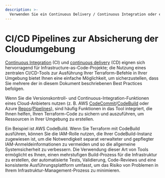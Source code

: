 ```yaml
---
description: >-
  Verwenden Sie ein Continuous Delivery / Continuous Integration oder ein gemeinsames Orchestrierungswerkzeug, um Ihre Terraform-Operationen von einem einzigen gemeinsamen Standort aus auszuführen.
---
```


# CI/CD Pipelines zur Absicherung der Cloudumgebung


[Continuous Integration](https://www.xtivia.com/blog/cloud/terraform-best-practices/#:~:text=single%20common%20location.-,Continuous%20integration,-(CI)%20and%20continuous) (CI) und [continuous delivery](https://www.xtivia.com/blog/cloud/terraform-best-practices/#:~:text=integration%20(CI)%20and-,continuous%20delivery,-(CD)%20are%20natural) (CD) eignen sich hervorragend für Infrastructure-as-Code-Projekte; die Nutzung eines zentralen CI/CD-Tools zur Ausführung Ihrer Terraform-Befehle in Ihrer Umgebung bietet Ihnen eine einfache Möglichkeit, um sicherzustellen, dass Sie mehrere der in diesem Dokument beschriebenen Best Practices befolgen.

Wenn Sie die Versionskontroll- und Continuous-Integration-Funktionen eines Cloud-Anbieters nutzen (z. B. AWS [CodeCommit](https://aws.amazon.com/codecommit/)/[CodeBuild](https://www.xtivia.com/blog/cloud/terraform-best-practices/#:~:text=e.%2C%20AWS%20CodeCommit/-,CodeBuild,-or%20Azure%20Repos) oder Azure [Repos](https://azure.microsoft.com/en-us/services/devops/repos/)/[Pipelines](https://azure.microsoft.com/en-us/services/devops/pipelines/)), sind häufig Funktionen in das Tool integriert, die Ihnen helfen, Ihren Terraform-Code zu sichern und auszuführen, um Ressourcen in Ihrer Umgebung zu erstellen.

Ein Beispiel ist AWS CodeBuild. Wenn Sie Terraform mit CodeBuild ausführen, können Sie die IAM-Rolle nutzen, die Ihrer CodeBuild-Instanz zugewiesen ist, um die Notwendigkeit separat verwalteter und gepflegter IAM-Anmeldeinformationen zu vermeiden und so die allgemeine Systemsicherheit zu verbessern. Die Verwendung dieser Art von Tools ermöglicht es Ihnen, einen mehrstufigen Build-Prozess für die Infrastruktur zu erstellen, der automatisierte Tests, Validierung, Code-Reviews und eine konsistente Ausführungsplattform umfasst, um das Risiko von Problemen in Ihrem Infrastruktur-Management-Prozess zu minimieren.
